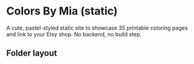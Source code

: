 # Colors By Mia (static)

A cute, pastel-styled static site to showcase 35 printable coloring pages and link to your Etsy shop. No backend, no build step.

## Folder layout

